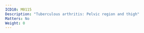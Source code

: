 ```yaml
---
ICD10: M0115
Description: "Tuberculous arthritis: Pelvic region and thigh"
Matters: No
Weight: 0
---
```


